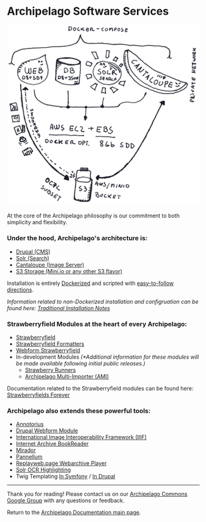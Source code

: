 # Archipelago Software Services

![ADOlife](../imgs/architecture.png)

At the core of the Archipelago philosophy is our commitment to both simplicity and flexibility.

### Under the hood, Archipelago's architecture is:
 - [Drupal (CMS)](https://www.drupal.org/)
 - [Solr (Search)](https://lucene.apache.org/solr/)
 - [Cantaloupe (Image Server)](https://cantaloupe-project.github.io/)
 - [S3 Storage (Mini.io or any other S3 flavor)](https://min.io/)

Installation is entirely [Dockerized](https://www.docker.com) and scripted with [easy-to-follow directions](https://github.com/esmero/archipelago-deployment/blob/1.0.0-RC1/README.md).

_Information related to non-Dockerized installation and configruation can be found here: [Traditional Installation Notes](traditional-install.md)_

### Strawberryfield Modules at the heart of every Archipelago:
  - [Strawberryfield](https://github.com/esmero/strawberryfield)
  - [Strawberryfield Formatters](https://github.com/esmero/format_strawberryfield)
  - [Webform Strawberryfield](https://github.com/esmero/webform_strawberryfield)
  - In-development Modules _(*Additional information for these modules will be made available following initial public releases.)_
    - [Strawberry Runners](https://github.com/esmero/strawberry_runners)
    - [Archipelago Multi-Importer (AMI)](https://github.com/esmero/ami)

Documentation related to the Strawberryfield modules can be found here: [Strawberryfields Forever](strawberryfields.md)

### Archipelago also extends these powerful tools:
  - [Annotorius](https://github.com/recogito/annotorious)
  - [Drupal Webform Module](https://www.drupal.org/project/webform)
  - [International Image Interoperability Framework (IIIF)](https://iiif.io/)
  - [Internet Archive BookReader](https://github.com/internetarchive/bookreader)
  - [Mirador](https://projectmirador.org)
  - [Pannellum](https://github.com/mpetroff/pannellum)
  - [Replayweb.page Webarchive Player](https://github.com/webrecorder/replayweb.page)
  - [Solr OCR Highlighting](https://github.com/dbmdz/solr-ocrhighlighting)
  - Twig Templating [In Symfony](https://twig.symfony.com) / [In Drupal](https://www.drupal.org/docs/theming-drupal/twig-in-drupal)

---

Thank you for reading! Please contact us on our [Archipelago Commons Google Group](https://groups.google.com/forum/#!forum/archipelago-commons) with any questions or feedback.

Return to the [Archipelago Documentation main page](../README.md).
